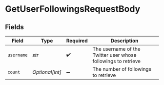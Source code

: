 # GetUserFollowingsRequestBody


## Fields

| Field                                                         | Type                                                          | Required                                                      | Description                                                   |
| ------------------------------------------------------------- | ------------------------------------------------------------- | ------------------------------------------------------------- | ------------------------------------------------------------- |
| `username`                                                    | *str*                                                         | :heavy_check_mark:                                            | The username of the Twitter user whose followings to retrieve |
| `count`                                                       | *Optional[int]*                                               | :heavy_minus_sign:                                            | The number of followings to retrieve                          |
